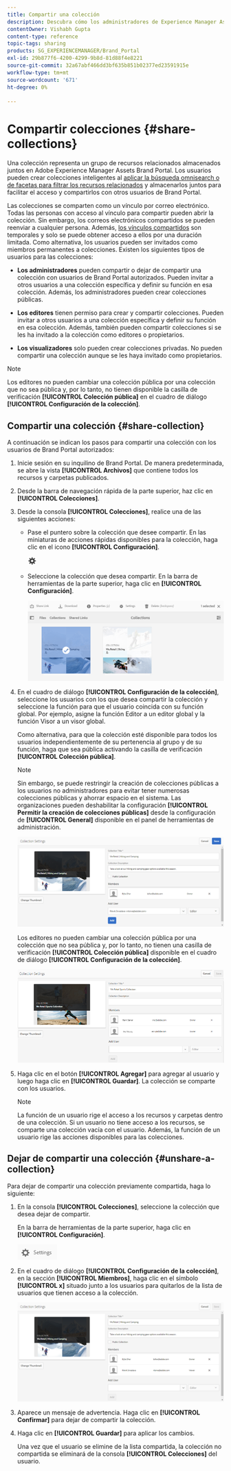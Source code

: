 ```yaml
---
title: Compartir una colección
description: Descubra cómo los administradores de Experience Manager Assets Brand Portal pueden compartir y dejar de compartir una colección o una colección inteligente con usuarios autorizados. Los editores pueden ver y compartir únicamente las colecciones creadas por ellos, compartidas con ellos y públicas.
contentOwner: Vishabh Gupta
content-type: reference
topic-tags: sharing
products: SG_EXPERIENCEMANAGER/Brand_Portal
exl-id: 29b877f6-4200-4299-9b8d-81d88f4e8221
source-git-commit: 32a67abf466dd3bf635b851b02377ed23591915e
workflow-type: tm+mt
source-wordcount: '671'
ht-degree: 0%

---
```


# Compartir colecciones {#share-collections}

Una colección representa un grupo de recursos relacionados almacenados juntos en Adobe Experience Manager Assets Brand Portal. Los usuarios pueden crear colecciones inteligentes al [aplicar la búsqueda omnisearch o de facetas para filtrar los recursos relacionados](brand-portal-searching.md) y almacenarlos juntos para facilitar el acceso y compartirlos con otros usuarios de Brand Portal.

<!--The administrators can share and unshare a collection with the authorized Brand Portal users. Editors and viewers can view and share the collections created by them, shared with them, and public collections.-->

Las colecciones se comparten como un vínculo por correo electrónico. Todas las personas con acceso al vínculo para compartir pueden abrir la colección. Sin embargo, los correos electrónicos compartidos se pueden reenviar a cualquier persona. Además, [los vínculos compartidos](https://experienceleague.adobe.com/en/docs/experience-manager-brand-portal/using/share/brand-portal-link-share) son temporales y solo se puede obtener acceso a ellos por una duración limitada. Como alternativa, los usuarios pueden ser invitados como miembros permanentes a colecciones. Existen los siguientes tipos de usuarios para las colecciones:

* **Los administradores** pueden compartir o dejar de compartir una colección con usuarios de Brand Portal autorizados. Pueden invitar a otros usuarios a una colección específica y definir su función en esa colección. Además, los administradores pueden crear colecciones públicas.

* **Los editores** tienen permiso para crear y compartir colecciones. Pueden invitar a otros usuarios a una colección específica y definir su función en esa colección. Además, también pueden compartir colecciones si se les ha invitado a la colección como editores o propietarios.

* **Los visualizadores** solo pueden crear colecciones privadas. No pueden compartir una colección aunque se les haya invitado como propietarios.

>[!NOTE]
>
>Los editores no pueden cambiar una colección pública por una colección que no sea pública y, por lo tanto, no tienen disponible la casilla de verificación **[!UICONTROL Colección pública]** en el cuadro de diálogo **[!UICONTROL Configuración de la colección]**.

## Compartir una colección {#share-collection}

A continuación se indican los pasos para compartir una colección con los usuarios de Brand Portal autorizados:

1. Inicie sesión en su inquilino de Brand Portal. De manera predeterminada, se abre la vista **[!UICONTROL Archivos]** que contiene todos los recursos y carpetas publicados.

1. Desde la barra de navegación rápida de la parte superior, haz clic en **[!UICONTROL Colecciones]**.

1. Desde la consola **[!UICONTROL Colecciones]**, realice una de las siguientes acciones:

   * Pase el puntero sobre la colección que desee compartir. En las miniaturas de acciones rápidas disponibles para la colección, haga clic en el icono **[!UICONTROL Configuración]**.

     ![](assets/settings-icon.png)

   * Seleccione la colección que desea compartir. En la barra de herramientas de la parte superior, haga clic en **[!UICONTROL Configuración]**.

     ![](assets/collection-console.png)

1. En el cuadro de diálogo **[!UICONTROL Configuración de la colección]**, seleccione los usuarios con los que desea compartir la colección y seleccione la función para que el usuario coincida con su función global. Por ejemplo, asigne la función Editor a un editor global y la función Visor a un visor global.

   Como alternativa, para que la colección esté disponible para todos los usuarios independientemente de su pertenencia al grupo y de su función, haga que sea pública activando la casilla de verificación **[!UICONTROL Colección pública]**.

   >[!NOTE]
   >
   >Sin embargo, se puede restringir la creación de colecciones públicas a los usuarios no administradores para evitar tener numerosas colecciones públicas y ahorrar espacio en el sistema. Las organizaciones pueden deshabilitar la configuración **[!UICONTROL Permitir la creación de colecciones públicas]** desde la configuración de **[!UICONTROL General]** disponible en el panel de herramientas de administración.

   ![](assets/collection_sharingadduser.png)

   Los editores no pueden cambiar una colección pública por una colección que no sea pública y, por lo tanto, no tienen una casilla de verificación **[!UICONTROL Colección pública]** disponible en el cuadro de diálogo **[!UICONTROL Configuración de la colección]**.

   ![](assets/collection-setting-editor.png)

1. Haga clic en el botón **[!UICONTROL Agregar]** para agregar al usuario y luego haga clic en **[!UICONTROL Guardar]**. La colección se comparte con los usuarios.

   >[!NOTE]
   >
   >La función de un usuario rige el acceso a los recursos y carpetas dentro de una colección. Si un usuario no tiene acceso a los recursos, se comparte una colección vacía con el usuario. Además, la función de un usuario rige las acciones disponibles para las colecciones.

## Dejar de compartir una colección {#unshare-a-collection}

Para dejar de compartir una colección previamente compartida, haga lo siguiente:

1. En la consola **[!UICONTROL Colecciones]**, seleccione la colección que desea dejar de compartir.

   En la barra de herramientas de la parte superior, haga clic en **[!UICONTROL Configuración]**.

   ![](assets/collection_settings.png)

1. En el cuadro de diálogo **[!UICONTROL Configuración de la colección]**, en la sección **[!UICONTROL Miembros]**, haga clic en el símbolo **[!UICONTROL x]** situado junto a los usuarios para quitarlos de la lista de usuarios que tienen acceso a la colección.

   ![](assets/unshare_collection.png)

1. Aparece un mensaje de advertencia. Haga clic en **[!UICONTROL Confirmar]** para dejar de compartir la colección.

1. Haga clic en **[!UICONTROL Guardar]** para aplicar los cambios.

   Una vez que el usuario se elimine de la lista compartida, la colección no compartida se eliminará de la consola **[!UICONTROL Colecciones]** del usuario.

<!--
1. Click the overlay icon on the left, and choose **[!UICONTROL Navigation]**.

   ![](assets/contenttree-1.png)

1. From the siderail on the left, click **[!UICONTROL Collections]**.

   ![](assets/access_collections.png)

1. From the **[!UICONTROL Collections]** console, do one of the following:

    * Hover the pointer over the collection you want to share. From the quick action thumbnails available for the collection, click the **[!UICONTROL Settings]** icon.

   ![](assets/settings_thumbnail.png)

    * Select the collection you want to share. From the toolbar at the top, click **[!UICONTROL Settings]**.
    
   ![](assets/collection-sharing.png)

1. In the [!UICONTROL Collection Settings] dialog box, select the users or groups with whom you want to share the collection and select the role for a user or a group to match their global role. For example, assign the Editor role to a global editor, the Viewer role to a global viewer.

   Alternatively, to make the collection available to all users irrespective of their group membership and role, make it public by selecting the **[!UICONTROL Public Collection]** check-box.

   >[!NOTE]
   >
   >However, non-admin users can be restricted from creating public collections, to avoid having numerous public collections so that system space can be saved. Organizations can disable the **[!UICONTROL Allow public collections creation]** configuration from [!UICONTROL General] settings available in admin tools panel.

   ![](assets/collection_sharingadduser.png)

   Editors cannot change a public collection to a non-public collection and, therefore, do not have **[!UICONTROL Public Collection]** check-box available in **[!UICONTROL Collection Settings]** dialog.

   ![](assets/collection-setting-editor.png)

1. Select **[!UICONTROL Add]**, and then **[!UICONTROL Save]**. The collection is shared with the chosen users.

   >[!NOTE]
   >
   >A user's role governs access to the assets and folders inside a collection. If a user does not have access to assets, an empty collection is shared with the user. Also, a user's role governs the actions available for collections.

## Unshare a collection {#unshare-a-collection}

To unshare a previously shared collection, do the following:

1. From the **[!UICONTROL Collections]** console, select the collection you want to unshare.

   In the toolbar, click **[!UICONTROL Settings]**.

   ![](assets/collection_settings.png)

1. On the **[!UICONTROL Collection Settings]** dialog box, under **[!UICONTROL Members]**, click the **[!UICONTROL x]** symbol next to users or groups to remove them from the list of users you shared the collection with.

   ![](assets/unshare_collection.png)

1. In the warning message box, click **[!UICONTROL Confirm]** to confirm unshare.

   Click **[!UICONTROL Save]**.

1. Log in to Brand Portal with the credentials of the user you removed from the shared list. The collection is removed from the **[!UICONTROL Collections]** console.
-->
